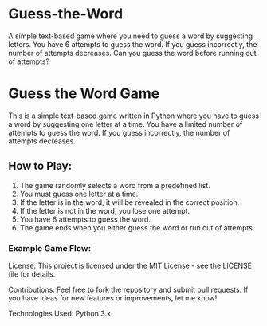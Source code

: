 # Guess-the-Word
A simple text-based game where you need to guess a word by suggesting letters. You have 6 attempts to guess the word. If you guess incorrectly, the number of attempts decreases. Can you guess the word before running out of attempts?
# Guess the Word Game

This is a simple text-based game written in Python where you have to guess a word by suggesting one letter at a time. You have a limited number of attempts to guess the word. If you guess incorrectly, the number of attempts decreases.

## How to Play:
1. The game randomly selects a word from a predefined list.
2. You must guess one letter at a time.
3. If the letter is in the word, it will be revealed in the correct position.
4. If the letter is not in the word, you lose one attempt.
5. You have 6 attempts to guess the word. 
6. The game ends when you either guess the word or run out of attempts.  
 
### Example Game Flow:  






License:
This project is licensed under the MIT License - see the LICENSE file for details.

Contributions:
Feel free to fork the repository and submit pull requests. If you have ideas for new features or improvements, let me know!

Technologies Used:
Python 3.x
